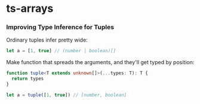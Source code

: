 # ts-arrays
### Improving Type Inference for Tuples

Ordinary tuples infer pretty wide:

```ts
let a = [1, true] // (number | boolean)[]
```

Make function that spreads the arguments, and they'll get typed by position:

```ts
function tuple<T extends unknown[]>(...types: T): T {
  return types
}

let a = tuple([1, true]) // [number, boolean]
```

